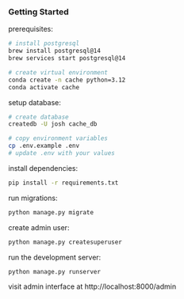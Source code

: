 ### Getting Started

prerequisites:
```bash
# install postgresql
brew install postgresql@14
brew services start postgresql@14

# create virtual environment
conda create -n cache python=3.12
conda activate cache
```

setup database:
```bash
# create database
createdb -U josh cache_db

# copy environment variables
cp .env.example .env
# update .env with your values
```

install dependencies:
```bash
pip install -r requirements.txt
```

run migrations:
```bash
python manage.py migrate
```

create admin user:
```bash
python manage.py createsuperuser
```

run the development server:
```bash
python manage.py runserver
```

visit admin interface at http://localhost:8000/admin
